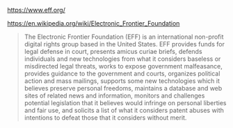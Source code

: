 https://www.eff.org/

https://en.wikipedia.org/wiki/Electronic_Frontier_Foundation 
> The Electronic Frontier Foundation (EFF) is an international non-profit digital rights group based in the United States. EFF provides funds for legal defense in court, presents amicus curiae briefs, defends individuals and new technologies from what it considers baseless or misdirected legal threats, works to expose government malfeasance, provides guidance to the government and courts, organizes political action and mass mailings, supports some new technologies which it believes preserve personal freedoms, maintains a database and web sites of related news and information, monitors and challenges potential legislation that it believes would infringe on personal liberties and fair use, and solicits a list of what it considers patent abuses with intentions to defeat those that it considers without merit.